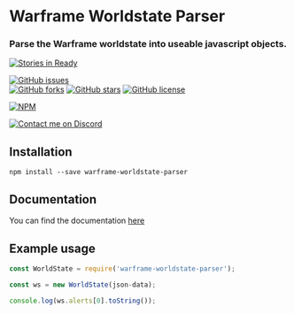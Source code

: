 # Warframe Worldstate Parser
### Parse the Warframe worldstate into useable javascript objects.

[![Stories in Ready](https://badge.waffle.io/aliasfalse/warframe-worldstate-parser.png?label=ready&title=Ready)](http://waffle.io/aliasfalse/warframe-worldstate-parser) 

[![GitHub issues](https://img.shields.io/github/issues/aliasfalse/warframe-worldstate-parser.svg)](https://github.com/aliasfalse/warframe-worldstate-parser/issues)  
[![GitHub forks](https://img.shields.io/github/forks/aliasfalse/warframe-worldstate-parser.svg)](https://github.com/aliasfalse/warframe-worldstate-parser/network) 
[![GitHub stars](https://img.shields.io/github/stars/aliasfalse/warframe-worldstate-parser.svg)](https://github.com/aliasfalse/warframe-worldstate-parser/stargazers)
[![GitHub license](https://img.shields.io/badge/license-MIT-blue.svg)](https://raw.githubusercontent.com/aliasfalse/warframe-worldstate-parser/master/LICENSE) 

[![NPM](https://nodei.co/npm/warframe-worldstate-parser.png?downloads=true&downloadRank=true&stars=true)](https://nodei.co/npm/warframe-worldstate-parser/)

[![Contact me on Discord](https://img.shields.io/badge/discord-Tobiah%238452-7289DA.svg)](https://discord.gg/bZgq6Pt "Contact me on Discord: Tobiah#8452")


## Installation
`npm install --save warframe-worldstate-parser`

## Documentation
You can find the documentation [here](https://aliasfalse.github.io/warframe-worldstate-parser/)

## Example usage

```javascript
const WorldState = require('warframe-worldstate-parser');

const ws = new WorldState(json-data);

console.log(ws.alerts[0].toString());
```
